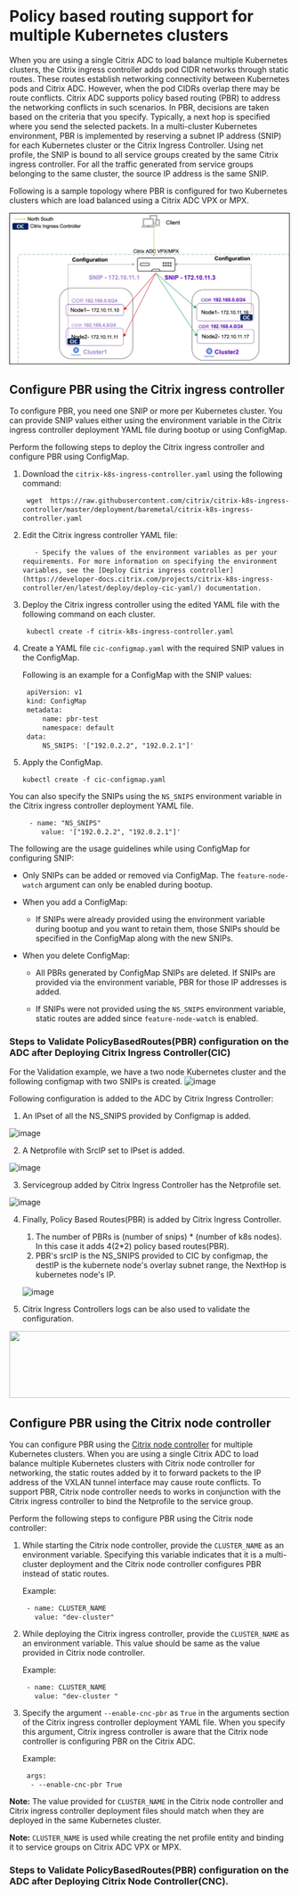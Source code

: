 # Policy based routing support for multiple Kubernetes clusters

When you are using a single Citrix ADC to load balance multiple Kubernetes clusters, the Citrix ingress controller adds pod CIDR networks through static routes. These routes establish networking connectivity between Kubernetes pods and Citrix ADC. However, when the pod CIDRs overlap there may be route conflicts. Citrix ADC supports policy based routing (PBR) to address the networking conflicts in such scenarios. In PBR, decisions are taken based on the criteria that you specify. Typically, a next hop is specified where you send the selected packets. In a multi-cluster Kubernetes environment, PBR is implemented by reserving a subnet IP address (SNIP) for each Kubernetes cluster or the Citrix Ingress Controller. Using net profile, the SNIP is bound to all service groups created by the same Citrix ingress controller. For all the traffic generated from service groups belonging to the same cluster, the source IP address is the same SNIP.

Following is a sample topology where PBR is configured for two Kubernetes clusters which are load balanced using a Citrix ADC VPX or MPX.

![PBR configuration](../media/pbr.jpg)

## Configure PBR using the Citrix ingress controller

To configure PBR, you need one SNIP or more per Kubernetes cluster. You can provide SNIP values either using the environment variable in the Citrix ingress controller deployment YAML file during bootup or using ConfigMap.

Perform the following steps to deploy the Citrix ingress controller and configure PBR using ConfigMap.

1. Download the `citrix-k8s-ingress-controller.yaml` using the following command:

        wget  https://raw.githubusercontent.com/citrix/citrix-k8s-ingress-controller/master/deployment/baremetal/citrix-k8s-ingress-controller.yaml

2. Edit the Citrix ingress controller YAML file:
  
          - Specify the values of the environment variables as per your requirements. For more information on specifying the environment variables, see the [Deploy Citrix ingress controller](https://developer-docs.citrix.com/projects/citrix-k8s-ingress-controller/en/latest/deploy/deploy-cic-yaml/) documentation.

3. Deploy the Citrix ingress controller using the edited YAML file with the following command on each cluster.

        kubectl create -f citrix-k8s-ingress-controller.yaml

4. Create a YAML file `cic-configmap.yaml` with the required SNIP values in the ConfigMap.

    Following is an example for a ConfigMap with the SNIP values:

        
        apiVersion: v1
        kind: ConfigMap
        metadata:
            name: pbr-test
            namespace: default
        data:
            NS_SNIPS: '["192.0.2.2", "192.0.2.1"]'
        

5. Apply the ConfigMap.
   
       kubectl create -f cic-configmap.yaml

You can also specify the SNIPs using the `NS_SNIPS` environment variable in the Citrix ingress controller deployment YAML file.

         - name: "NS_SNIPS"
            value: '["192.0.2.2", "192.0.2.1"]'

The following are the usage guidelines while using ConfigMap for configuring SNIP:

- Only SNIPs can be added or removed via ConfigMap. The `feature-node-watch` argument can only be enabled during bootup.

- When you add a ConfigMap:
   
    - If SNIPs were already provided using the environment variable during bootup and you want to retain them, those SNIPs should be specified in the ConfigMap along with the new SNIPs.

- When you delete ConfigMap:
  
    - All PBRs generated by ConfigMap SNIPs are deleted. If SNIPs are provided via the environment variable, PBR for those IP addresses is added.

    - If SNIPs were not provided using the `NS_SNIPS` environment variable, static routes are added since `feature-node-watch` is enabled.


### Steps to Validate PolicyBasedRoutes(PBR) configuration on the ADC after Deploying Citrix Ingress Controller(CIC)

For the Validation example, we have a two node Kubernetes cluster and the following configmap with two SNIPs is created.
![image](https://user-images.githubusercontent.com/46886297/117246195-cf68b400-ae59-11eb-9986-14e53ae98701.png)

Following configuration is added to the ADC by Citrix Ingress Controller:

 1. An IPset of all the NS_SNIPS provided by Configmap is added.

![image](https://user-images.githubusercontent.com/46886297/117246342-19519a00-ae5a-11eb-8e65-70944c24ef51.png)

 2. A Netprofile with SrcIP set to IPset is added.

![image](https://user-images.githubusercontent.com/46886297/117246445-4736de80-ae5a-11eb-8f0e-fd1829d6343d.png)

 3. Servicegroup added by Citrix Ingress Controller has the Netprofile set.

![image](https://user-images.githubusercontent.com/46886297/117246742-c4faea00-ae5a-11eb-8e1d-fe0878066b6c.png)

4. Finally, Policy Based Routes(PBR) is added by Citrix Ingress Controller.
    1. The number of PBRs is (number of snips) * (number of k8s nodes). In this case it adds 4(2*2) policy based routes(PBR).
    2. PBR's srcIP is the NS_SNIPS provided to CIC by configmap, the destIP is the kubernete node's overlay subnet range, the NextHop is kubernetes node's IP. 

    ![image](https://user-images.githubusercontent.com/46886297/117247049-3c307e00-ae5b-11eb-8130-2895384113ce.png)

5. Citrix Ingress Controllers logs can be also used to validate the configuration.
<img src="https://user-images.githubusercontent.com/46886297/117247896-b1e91980-ae5c-11eb-8fbb-177c1db7ceb2.png" width="1300" height="120">

## Configure PBR using the Citrix node controller

You can configure PBR using the [Citrix node controller](https://github.com/citrix/citrix-k8s-node-controller) for multiple Kubernetes clusters. When you are using a single Citrix ADC to load balance multiple Kubernetes clusters with Citrix node controller for networking, the static routes added by it to forward packets to the IP address of the VXLAN tunnel interface may cause route conflicts. To support PBR, Citrix node controller needs to works in conjunction with the Citrix ingress controller to bind the Netprofile to the service group. 

Perform the following steps to configure PBR using the Citrix node controller:

1. While starting the Citrix node controller, provide the `CLUSTER_NAME` as an environment variable.  Specifying this variable indicates that it is a multi-cluster deployment and the Citrix node controller configures PBR instead of static routes.  
    
    Example:

        - name: CLUSTER_NAME 
          value: "dev-cluster"

2. While deploying the Citrix ingress controller, provide the `CLUSTER_NAME` as an environment variable. This value should be same as the value provided in Citrix node controller.

    Example:  

        - name: CLUSTER_NAME  
          value: "dev-cluster "

1. Specify the argument `--enable-cnc-pbr` as `True` in the arguments section of the Citrix ingress controller deployment YAML file. When you specify this argument, Citrix ingress controller is aware that the Citrix node controller is configuring PBR on the Citrix ADC.

    Example:

        args: 
         - --enable-cnc-pbr True          

**Note:** The value provided for `CLUSTER_NAME` in the Citrix node controller and Citrix ingress controller deployment files should match when they are deployed in the same Kubernetes cluster.

**Note:** `CLUSTER_NAME` is used while creating the net profile entity and binding it to service groups on Citrix ADC VPX or MPX.

### Steps to Validate PolicyBasedRoutes(PBR) configuration on the ADC after Deploying Citrix Node Controller(CNC).
